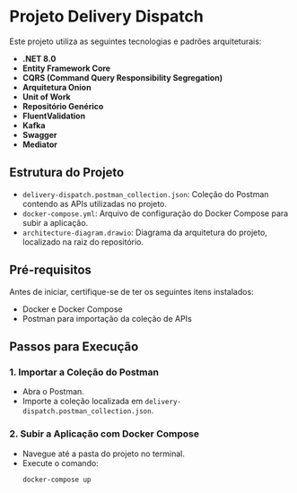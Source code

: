 # Projeto Delivery Dispatch

Este projeto utiliza as seguintes tecnologias e padrões arquiteturais:

- **.NET 8.0**
- **Entity Framework Core**
- **CQRS (Command Query Responsibility Segregation)**
- **Arquitetura Onion**
- **Unit of Work**
- **Repositório Genérico**
- **FluentValidation**
- **Kafka**
- **Swagger**
- **Mediator**

## Estrutura do Projeto

- `delivery-dispatch.postman_collection.json`: Coleção do Postman contendo as APIs utilizadas no projeto.
- `docker-compose.yml`: Arquivo de configuração do Docker Compose para subir a aplicação.
- `architecture-diagram.drawio`: Diagrama da arquitetura do projeto, localizado na raiz do repositório.

## Pré-requisitos

Antes de iniciar, certifique-se de ter os seguintes itens instalados:

- Docker e Docker Compose
- Postman para importação da coleção de APIs

## Passos para Execução

### 1. Importar a Coleção do Postman

- Abra o Postman.
- Importe a coleção localizada em `delivery-dispatch.postman_collection.json`.

### 2. Subir a Aplicação com Docker Compose

- Navegue até a pasta do projeto no terminal.
- Execute o comando:
  ```sh
  docker-compose up
